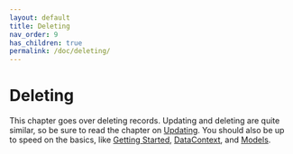 ```yaml
---
layout: default
title: Deleting
nav_order: 9
has_children: true
permalink: /doc/deleting/
---
```


# Deleting

This chapter goes over deleting records.  Updating and deleting are quite
similar, so be sure to read the chapter on [Updating](../updating/).  You
should also be up to speed on the basics, like [Getting
Started](../getting-started/), [DataContext](../datacontext/), and
[Models](../models/).

